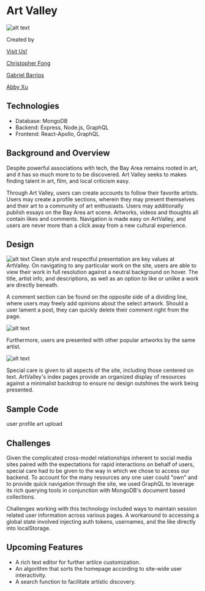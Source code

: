 # Art Valley


![alt text](https://imgur.com/VrMHztL.png)

Created by

[Visit Us!](https://art-valley.herokuapp.com)

[Christopher Fong](https://github.com/cfo8473)

[Gabriel Barrios](https://github.com/gbarrios212)

[Abby Xu](https://github.com/AbbyTunes)

## Technologies
 * Database: MongoDB
 * Backend: Express, Node.js, GraphQL
 * Frontend: React-Apollo, GraphQL

## Background and Overview

Despite powerful associations with tech, the Bay Area remains rooted in art, and it has so much more to to be discovered. Art Valley seeks to makes finding talent in art, film, and local criticism easy.

Through Art Valley, users can create accounts to follow their favorite artists.  Users may create a profile sections, wherein they may present themselves and their art to a community of art enthusiasts.  Users may additionally publish essays on the Bay Area art scene.  Artworks, videos and thoughts all contain likes and comments.  Navigation is made easy on ArtValley, and users are never more than a click away from a new cultural experience. 



## Design


![alt text](https://imgur.com/Mo5Gc4L.png)
Clean style and respectful presentation are key values at ArtValley.  On navigating to any particular work on the site, users are able to view their work in full resolution against a neutral  background on hover.  The title, artist info, and descriptions, as well as an option to like or unlike a work are directly beneath. 

A comment section can be found on the opposite side of a dividing line, where users may freely add opinions about the select artwork.  Should a user lament a post, they can quickly delete their comment right from the page.   


![alt text](https://imgur.com/Dgw6qD2.png)

Furthermore, users are presented with other popular artworks by the same artist. 

![alt text](https://imgur.com/iJRWrJU.png)

Special care is given to all aspects of the site, including those centered on text.  ArtValley's index pages provide an organized display of resources against a minimalist backdrop to ensure no design outshines the work being presented.  

## Sample Code

user profile 
art upload 


## Challenges 

Given the complicated cross-model relationships inherent to social media sites paired with the expectations for rapid interactions on behalf of users, special care had to be given to the way in which we chose to access our backend.  To account for the many resources any one user could "own" and to provide quick navigation through the site, we used GraphQL to leverage its rich querying tools in conjunction with MongoDB's document based collections.  

Challenges working with this technology included ways to maintain session related user information across various pages.  A workaround to accessing a global state involved injecting auth tokens, usernames, and the like directly into localStorage.  

## Upcoming Features
* A rich text editor for further artilce customization. 
* An algorithm that sorts the homepage according to site-wide user interactivity. 
* A search function to facilitate artistic discovery. 
